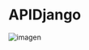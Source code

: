 # APIDjango
![imagen](https://user-images.githubusercontent.com/7074426/109410149-d2c55800-795d-11eb-90bf-b3044b58d956.png)

